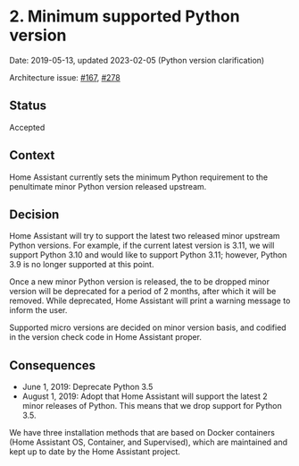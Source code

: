 # 2. Minimum supported Python version

Date: 2019-05-13, updated 2023-02-05 (Python version clarification)

Architecture issue: [#167](https://github.com/home-assistant/architecture/issues/167), [#278](https://github.com/home-assistant/architecture/issues/278)

## Status

Accepted

## Context

Home Assistant currently sets the minimum Python requirement to the penultimate minor Python version released upstream.

## Decision

Home Assistant will try to support the latest two released minor upstream Python versions. For example, if the current latest version is 3.11, we will support Python 3.10 and would like to support Python 3.11; however, Python 3.9 is no longer supported at this point.

Once a new minor Python version is released, the to be dropped minor version will be deprecated for a period of 2 months, after which it will be removed. While deprecated, Home Assistant will print a warning message to inform the user.

Supported micro versions are decided on minor version basis, and codified in the version check code in Home Assistant proper.

## Consequences

- June 1, 2019: Deprecate Python 3.5
- August 1, 2019: Adopt that Home Assistant will support the latest 2 minor releases of Python. This means that we drop support for Python 3.5.

We have three installation methods that are based on Docker containers (Home Assistant OS, Container, and Supervised), which are maintained and kept up to date by the Home Assistant project.
